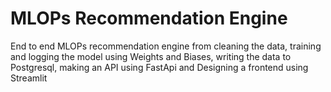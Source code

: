 # MLOPs Recommendation Engine
End to end MLOPs recommendation engine from cleaning the data, training and logging the model using Weights and Biases, writing the data to Postgresql, making an API using FastApi and Designing a frontend using Streamlit


